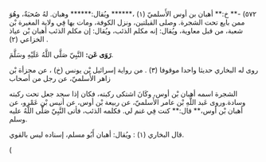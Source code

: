 ٥٧٢) -** خ:** أهبان بن أوس الأَسلميّ (١) ،****** ويُقال:****** وهبان. لهُ صُحبَةٌ، وهُوَ ممن بايع تحت الشجرة. وصلى القبلتين، ونزل الكوفة، ومات بها فِي ولاية المغيرة بْن شعبة، من قبل معاوية، ويُقال: إنه مكلم الذئب، ويُقال: إن مكلم الذئب أهبان بْن عياذ الخزاعي (٢) .

**رَوَى عَن:** النَّبِيّ صَلَّى اللَّهُ عَلَيْهِ وسَلَّمَ.

روى له البخاري حديثا واحدا موقوفا (٣) . من رواية إسرائيل بْن يونس (خ) ، عن مجزأة بْن زاهر الأَسلميّ، عن رجل من أصحاب

الشجرة اسمه أهبان بْن أوس، وكَانَ اشتكى ركبته، فكان إذا سجد جعل تحت ركبته وسادة.وروى عَبد اللَّهِ بْن عامر الأَسلميّ، عن ربيعة بْن أوس، عن أنيس بْن عَمْرو، عن أهبان بْن أوس،** قال:** كنت فِي غنم لي. فكلمه الذئب، فأتى النَّبِيّ صَلَّى اللَّهُ عليه وسلم.

قال البخاري (١) : ويُقال: أهبان أَبُو مسلم، إسناده ليس بالقوي.

(